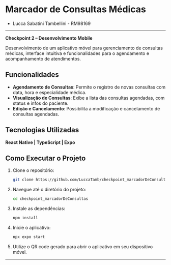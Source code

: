 # Marcador de Consultas Médicas
- Lucca Sabatini Tambellini - RM98169 
--- 

**Checkpoint 2 – Desenvolvimento Mobile**

Desenvolvimento de um aplicativo móvel para gerenciamento de consultas médicas, interface intuitiva e funcionalidades para o agendamento e acompanhamento de atendimentos.

## Funcionalidades
- **Agendamento de Consultas**: Permite o registro de novas consultas com data, hora e especialidade médica.
- **Visualização de Consultas**: Exibe a lista das consultas agendadas, com status e infos do paciente.
- **Edição e Cancelamento**: Possibilita a modificação e cancelamento de consultas agendadas.

## Tecnologias Utilizadas
**React Native | TypeScript | Expo**

## Como Executar o Projeto

1. Clone o repositório:
   ```bash
   git clone https://github.com/LuccaTamb/checkpoint_marcadorDeConsultas.git
   ```

2. Navegue até o diretório do projeto:
   ```bash
   cd checkpoint_marcadorDeConsultas
   ```

3. Instale as dependências:
   ```bash
   npm install
   ```

4. Inicie o aplicativo:
   ```bash
   npx expo start
   ```

5. Utilize o QR code gerado para abrir o aplicativo em seu dispositivo móvel.

---